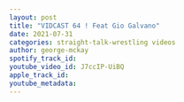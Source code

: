 ```yaml
---
layout: post
title: "VIDCAST 64 ! Feat Gio Galvano"
date: 2021-07-31
categories: straight-talk-wrestling videos
author: george-mckay
spotify_track_id: 
youtube_video_id: J7ccIP-UiBQ
apple_track_id: 
youtube_metadata: 
---
```

